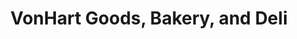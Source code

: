 ---
title: "VonHart Goods, Bakery, and Deli"
url: /manson/vonhart-goods-bakery-and-deli/
shop: bakery
---